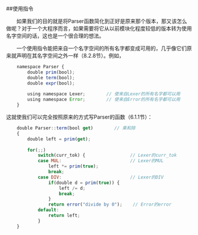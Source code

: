 ##使用指令

&emsp;&emsp;如果我们的目的就是将Parser函数简化到正好是原来那个版本，那又该怎么做呢？对于一个大程序而言，如果需要将它从以前模块化程度较低的版本转为使用名字空间的话，这也是一个很合理的想法。

&emsp;&emsp;一个使用指令能把来自一个名字空间的所有名字都变成可用的，几乎像它们原来就声明在其名字空间之外一样（8.2.8节）。例如，

```javascript
    namespace Parser {
        double prim(bool);
        double term(bool);
        double expr(bool);
        
        using namespace Lexer;        // 使来自Lexer的所有名字都可以用
        using namespace Error;        // 使来自Error的所有名字都可以用
    }
```

这就使我们可以完全按照原来的方式写Parser的函数（6.1.1节）：

```javascript
    double Parser::term(bool get)        // 乘和除
    {
        double left = prim(get);
        
        for(;;)
            switch(curr_tok) {                 // Lexer的curr_tok
            case MUL:                          // Lexer的MUL
                left *= prim(true);
                break;
            case DIV:                          // Lexer的DIV
                if(double d = prim(true)) {
                    left /= d;
                    break;
                }
                return error("divide by 0");    // Error的error
            default:
                return left;
            }
    }
```

